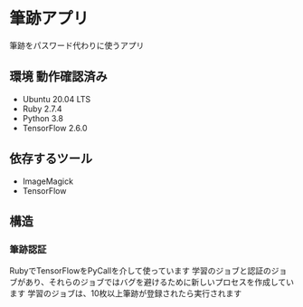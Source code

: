 # 筆跡アプリ
筆跡をパスワード代わりに使うアプリ

## 環境 動作確認済み
 - Ubuntu 20.04 LTS
 - Ruby 2.7.4
 - Python 3.8
 - TensorFlow 2.6.0

## 依存するツール
 - ImageMagick
 - TensorFlow

## 構造
### 筆跡認証
RubyでTensorFlowをPyCallを介して使っています
学習のジョブと認証のジョブがあり、それらのジョブではバグを避けるために新しいプロセスを作成しています
学習のジョブは、10枚以上筆跡が登録されたら実行されます
